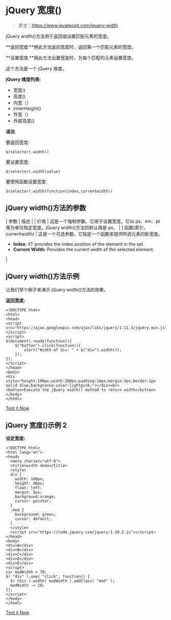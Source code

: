 # jQuery 宽度()

> 原文：<https://www.javatpoint.com/jquery-width>

jQuery width()方法用于返回或设置匹配元素的宽度。

**返回宽度:**用此方法返回宽度时，返回第一个匹配元素的宽度。

**设置宽度:**用此方法设置宽度时，为每个匹配的元素设置宽度。

这个方法是一个 jQuery 维度。

**jQuery 维度列表:**

*   宽度()
*   高度()
*   内宽（）
*   innerHeight()
*   外宽（）
*   外部高度()

**语法**:

要返回宽度:

```
$(selector).width()

```

要设置宽度:

```
$(selector).width(value) 

```

要使用函数设置宽度:

```
$(selector).width(function(index,currentwidth)) 

```

## jQuery width()方法的参数

| 参数 | 描述 |
| 价值 | 这是一个强制参数。它用于设置宽度。它以 px、em、pt 等为单位指定宽度。jQuery width()方法的默认值是 px。 |
| 函数(索引，currentwidth) | 这是一个可选参数。它指定一个函数来提供所选元素的新宽度。

*   **Index:** IIT provides the index position of the element in the set.
*   **Current Width:** Provides the current width of the selected element.

 |

## jQuery width()方法示例

让我们举个例子来演示 jQuery width()方法的效果。

**返回宽度:**

```
<!DOCTYPE html>
<html>
<head>
<script src="https://ajax.googleapis.com/ajax/libs/jquery/1.11.3/jquery.min.js"></script>
<script>
$(document).ready(function(){
    $("button").click(function(){
        alert("Width of div: " + $("div").width());
    });
});
</script>
</head>
<body>
<div style="height:100px;width:200px;padding:10px;margin:3px;border:1px solid blue;background-color:lightpink;"></div><br>
<button>Execute the jQuery width() method to return width</button>
</body>
</html>

```

[Test it Now](https://www.javatpoint.com/oprweb/test.jsp?filename=jquerywidth1)

## jQuery 宽度()示例 2

**设定宽度:**

```
<!DOCTYPE html>
<html lang="en">
<head>
  <meta charset="utf-8">
  <title>width demo</title>
  <style>
  div {
    width: 100px;
    height: 80px;
    float: left;
    margin: 5px;
    background:orange;
    cursor: pointer;
  }
  .mod {
    background: green;
    cursor: default;
  }
  </style>
  <script src="https://code.jquery.com/jquery-1.10.2.js"></script>
</head>
<body>
<div>A</div>
<div>B</div>
<div>C</div>
<div>D</div>
<div>E</div>
<script>
var modWidth = 70;
$( "div" ).one( "click", function() {
  $( this ).width( modWidth ).addClass( "mod" );
  modWidth -= 10;
});
</script>
</body>
</html>

```

[Test it Now](https://www.javatpoint.com/oprweb/test.jsp?filename=jquerywidth2)